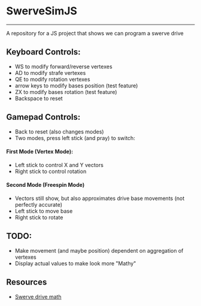 # SwerveSimJS
-------------

A repository for a JS project that shows we can program a swerve drive
## Keyboard Controls:
- WS to modify forward/reverse vertexes
- AD to modify strafe vertexes
- QE to modify rotation vertexes
- arrow keys to modify bases position (test feature)
- ZX to modify bases rotation (test feature)
- Backspace to reset

## Gamepad Controls:
- Back to reset (also changes modes)
- Two modes, press left stick (and pray) to switch:

#### First Mode (Vertex Mode):
 - Left stick to control X and Y vectors
 - Right stick to control rotation

#### Second Mode (Freespin Mode)
 - Vectors still show, but also approximates drive base movements (not perfectly accurate)
 - Left stick to move base
 - Right stick to rotate


## TODO:
- Make movement (and maybe position) dependent on aggregation of vertexes
- Display actual values to make look more "Mathy"

## Resources
- [Swerve drive math](http://www.chiefdelphi.com/media/papers/2426 "aka robot-centric and field-centric wheel speeds and wheel steering angles for a vehicle with four-wheel independent drive and independent steering. Thanks Ether")
